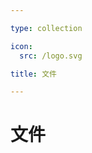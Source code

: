 ```yaml
---

type: collection

icon:
  src: /logo.svg

title: 文件

---
```


# 文件

<ShowBreadcrumb />

<ShowResources />
